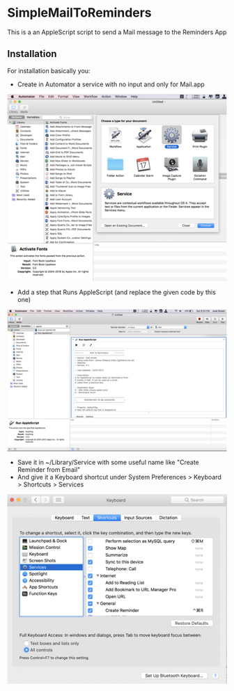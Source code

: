 # SimpleMailToReminders
This is a an AppleScript script to send a Mail message to the Reminders App

## Installation

For installation basically you:

* Create in Automator a service with no input and only for Mail.app

![Create New Workflow](/img/CreateServiceinAutomator.png?raw=true "Create Service in Automator")

* Add a step that Runs AppleScript (and replace the given code by this one)

![Add Run AppleScript](/img/RunAppleScriptCodeAutomator.png?raw=true "Add Run AppleScript")

* Save it in ~/Library/Service with some useful name like "Create Reminder from Email"
* And give it a Keyboard shortcut under System Preferences > Keyboard > Shortcuts > Services

![Create Keyboard Shortcut](/img/CreateReminderShortcut.png?raw=true "Create Keyboard Shortcut")

